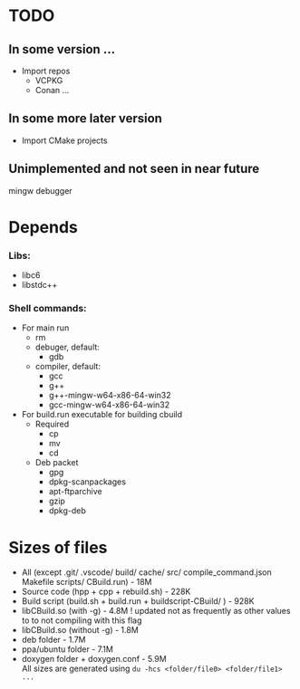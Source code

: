 # TODO
## In some version ...
 * Import repos
    * VCPKG
    * Conan
	...
## In some more later version
 * Import CMake projects

## Unimplemented and not seen in near future
mingw debugger

# Depends
### Libs:
 * libc6
 * libstdc++
### Shell commands:
 * For main run
    * rm
    * debuger, default:
        * gdb
    * compiler, default:
        * gcc
        * g++
        * g++-mingw-w64-x86-64-win32
        * gcc-mingw-w64-x86-64-win32
 * For build.run executable for building cbuild
    * Required
        * cp
        * mv
        * cd
    * Deb packet
        * gpg
        * dpkg-scanpackages
        * apt-ftparchive
        * gzip
        * dpkg-deb
# Sizes of files
 * All (except .git/ .vscode/ build/ cache/ src/ compile_command.json Makefile scripts/ CBuild.run) - 18M
 * Source code (hpp + cpp + rebuild.sh) - 228K
 * Build script (build.sh + build.run + buildscript-CBuild/ ) - 928K
 * libCBuild.so (with -g) - 4.8M    ! updated not as frequently as other values to to not compiling with this flag
 * libCBuild.so (without -g) - 1.8M
 * deb folder - 1.7M
 * ppa/ubuntu folder - 7.1M
 * doxygen folder + doxygen.conf - 5.9M  
All sizes are generated using `du -hcs <folder/file0> <folder/file1> ...`

